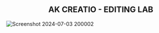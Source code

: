<h2 align="center">AK CREATIO - EDITING LAB</h2>



![Screenshot 2024-07-03 200002](https://github.com/ak-akash03/editinglabproject/assets/114861476/51f15603-218f-433f-a004-37889d765a96)
